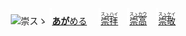 <kbd><img src="lv1.svg" width="2" height="24"><img src="https://glyphwiki.org/glyph/u5d07.svg" width="24" height="24" alt="崇"></kbd><kbd>スゝ</div></kbd> <img src="lv1.svg">[**あが**める](https://jisho.org/search/崇める)　 <img src="lv0.svg">[<ruby>崇拝<rt>ス<ins>ゝハ</ins>イ</rt></ruby>](https://jisho.org/search/崇拝)</ins>　<img src="lv1.svg">[<ruby>崇高<rt>ス<ins>ゝカウ</ins></rt></ruby>](https://jisho.org/search/崇高)　<img src="lv2.svg">[<ruby>崇敬<rt>ス<ins>ゝケ</ins>イ</rt></ruby>](https://jisho.org/search/崇敬)



